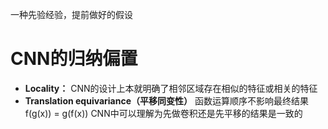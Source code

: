 一种先验经验，提前做好的假设

# CNN的归纳偏置

- **Locality：**
	CNN的设计上本就明确了相邻区域存在相似的特征或相关的特征
- **Translation equivariance（平移同变性）**
	函数运算顺序不影响最终结果
		f(g(x)) = g(f(x))
	CNN中可以理解为先做卷积还是先平移的结果是一致的
